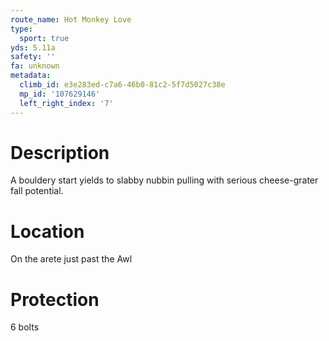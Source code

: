 ```yaml
---
route_name: Hot Monkey Love
type:
  sport: true
yds: 5.11a
safety: ''
fa: unknown
metadata:
  climb_id: e3e283ed-c7a6-46b0-81c2-5f7d5027c38e
  mp_id: '107629146'
  left_right_index: '7'
---
```

# Description
A bouldery start yields to slabby nubbin pulling with serious cheese-grater fall potential.

# Location
On the arete just past the Awl

# Protection
6 bolts
